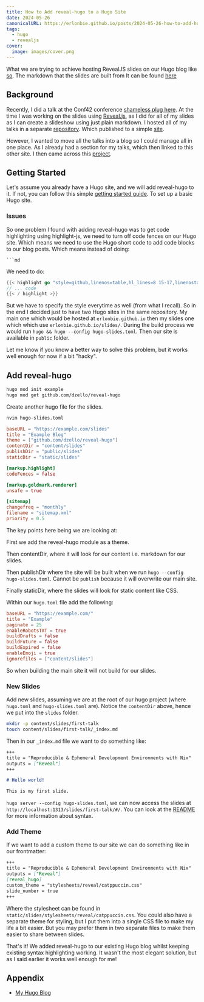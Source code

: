 ```yaml
---
title: How to Add reveal-hugo to a Hugo Site
date: 2024-05-26
canonicalURL: https://erlonbie.github.io/posts/2024-05-26-how-to-add-hugo-revealjs-to-a-hugo-site
tags:
  - hugo
  - revealjs
cover:
  image: images/cover.png
---
```


What we are trying to achieve hosting RevealJS slides on our Hugo blog like
[so](https://erlonbie.github.io/slides/reproducible-envs-with-nix/#/). The markdown that the slides are built from
It can be found [here](https://gitlab.com/hmajid2301/blog/-/blob/main/content/slides/reproducible-envs-with-nix/_index.md)

## Background


Recently, I did a talk at the Conf42 conference [shameless plug here](/content/talks/reproducible-envs-with-nix). At
the time I was working on the slides using [Reveal.js](https://revealjs.com/), as I did for all of my slides
as I can create a slideshow using just plain markdown. I hosted all of my talks in a separate
[repository](https://gitlab.com/hmajid2301/talks). Which published to a simple [site](https://talks.erlonbie.github.io/).

However, I wanted to move all the talks into a blog so I could manage all in one place. As I already had a section
for my talks, which then linked to this other site. I then came across this
[project](https://github.com/joshed-io/reveal-hugo).

## Getting Started

Let's assume you already have a Hugo site, and we will add reveal-hugo to it. If not, you can follow this simple
[getting started guide](https://gohugo.io/getting-started/quick-start/#explanation-of-commands). To set up a basic
Hugo site.


### Issues

So one problem I found with adding reveal-hugo was to get code highlighting using highlight-js, we need to turn off
code fences on our Hugo site. Which means we need to use the Hugo short code to add code blocks to our blog posts.
Which means instead of doing:

```
```md
```

We need to do:

```go
{{< highlight go "style=github,linenos=table,hl_lines=8 15-17,linenostart=199" >}}
// ... code
{{< / highlight >}}
```

But we have to specify the style everytime as well (from what I recall). So in the end I decided just to have two Hugo
sites in the same repository. My main one which would be hosted at `erlonbie.github.io` then my slides one which which use
`erlonbie.github.io/slides/`. During the build process we would run `hugo && hugo --config hugo-slides.toml`. Then our
site is available in `public` folder.

Let me know if you know a better way to solve this problem, but it works well enough for now if a bit "hacky".

## Add reveal-hugo


```bash
hugo mod init example
hugo mod get github.com/dzello/reveal-hugo
```

Create another hugo file for the slides.

```bash
nvim hugo-slides.toml
```

```toml {hl_lines="3-6"}
baseURL = "https://example.com/slides"
title = "Example Blog"
theme = ["github.com/dzello/reveal-hugo"]
contentDir = "content/slides"
publishDir = "public/slides"
staticDir = "static/slides"

[markup.highlight]
codeFences = false

[markup.goldmark.renderer]
unsafe = true

[sitemap]
changefreq = "monthly"
filename = "sitemap.xml"
priority = 0.5
```

The key points here being we are looking at:

First we add the reveal-hugo module as a theme.

Then contentDir, where it will look for our content i.e. markdown for our slides.

Then publishDir where the site will be built when we run `hugo --config hugo-slides.toml`. Cannot be `publish` because
it will overwrite our main site.

Finally staticDir, where the slides will look for static content like CSS.

Within our `hugo.toml` file add the following:

```toml {hl_lines=9}
baseURL = "https://example.com/"
title = "Example"
paginate = 25
enableRobotsTXT = true
buildDrafts = false
buildFuture = false
buildExpired = false
enableEmoji = true
ignorefiles = ["content/slides"]
```

So when building the main site it will not build for our slides.

### New Slides
Add new slides, assuming we are at the root of our hugo project (where `hugo.toml` and `hugo-slides.toml` are).
Notice the `contentDir` above, hence we put into the `slides` folder.

```bash
mkdir -p content/slides/first-talk
touch content/slides/first-talk/_index.md
```

Then in our `_index.md` file we want to do something like:

```md
+++
title = "Reproducible & Ephemeral Development Environments with Nix"
outputs = ["Reveal"]
+++

# Hello world!

This is my first slide.
```

`hugo server --config hugo-slides.toml`, we can now access the slides at `http://localhost:1313/slides/first-talk/#/`.
You can look at the [README](https://github.com/dzello/reveal-hugo) for more information about syntax.

### Add Theme

If we want to add a custom theme to our site we can do something like in our frontmatter:

```md {hl_lines="5-6"}
+++
title = "Reproducible & Ephemeral Development Environments with Nix"
outputs = ["Reveal"]
[reveal_hugo]
custom_theme = "stylesheets/reveal/catppuccin.css"
slide_number = true
+++
```

Where the stylesheet can be found in `static/slides/stylesheets/reveal/catppuccin.css`.  You could also have a separate
theme for styling, but I put them into a single CSS file to make my life a bit easier. But you may prefer them
in two separate files to make them easier to share between slides.

That's it! We added reveal-hugo to our existing Hugo blog whilst keeping existing syntax highlighting working.
It wasn't the most elegant solution, but as I said earlier it works well enough for me!


## Appendix
- [My Hugo Blog](https://gitlab.com/hmajid2301/blog)
